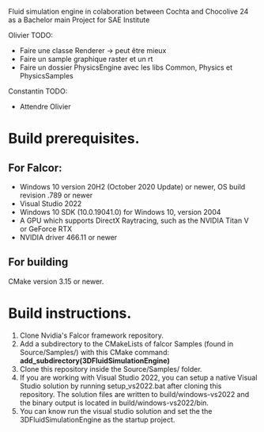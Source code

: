 Fluid simulation engine in colaboration between Cochta and Chocolive 24 as a Bachelor main Project for SAE Institute

Olivier TODO:
- Faire une classe Renderer -> peut être mieux
- Faire un sample graphique raster et un rt
- Faire un dossier PhysicsEngine avec les libs Common, Physics et PhysicsSamples

Constantin TODO:
- Attendre Olivier

# Build prerequisites.
## For Falcor:
- Windows 10 version 20H2 (October 2020 Update) or newer, OS build revision .789 or newer
- Visual Studio 2022
- Windows 10 SDK (10.0.19041.0) for Windows 10, version 2004
- A GPU which supports DirectX Raytracing, such as the NVIDIA Titan V or GeForce RTX
- NVIDIA driver 466.11 or newer

## For building
CMake version 3.15 or newer.

# Build instructions.
1. Clone Nvidia's Falcor framework repository.
2. Add a subdirectory to the CMakeLists of falcor Samples (found in Source/Samples/) with this CMake command: 
**add_subdirectory(3DFluidSimulationEngine)**
3. Clone this repository inside the Source/Samples/ folder.
4. If you are working with Visual Studio 2022, you can setup a native Visual Studio solution by running setup_vs2022.bat after cloning this repository. The solution files are written to build/windows-vs2022 and the binary output is located in build/windows-vs2022/bin.
5. You can know run the visual studio solution and set the the 3DFluidSimulationEngine as the startup project.